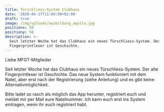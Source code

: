 ```yaml
---
title: Türschliess-System Clubhaus
date: '2020-04-17T11:09:50+02:00'
draft: true
image: /img/uploads/ausbildung_aquila.jpg
positionx: 50
positiony: 50
description: >-
  Seit letzter Woche hat das Clubhaus ein neues Türschliess-System. Der alte
  Fingerprintleser ist Geschichte.
---
```

Liebe MFGT-Mitglieder 

Seit letzter Woche hat das Clubhaus ein neues Türschliess-System. Der alte Fingerprintleser ist Geschichte. Das neue System funktioniert mit dem Natel, aber erst nach der Registrierung (siehe Anleitung) und es gibt keine Alternativmöglichkeit.

Bitte ladet so rasch als möglich das App herunter, registriert euch und meldet mir per <a hfre="mailto:betriebsleiter@mfgt.ch">Mail</a> eure Natelnummer. Ich kann euch erst ins System eintragen, wenn ihr euch registriert habt.
